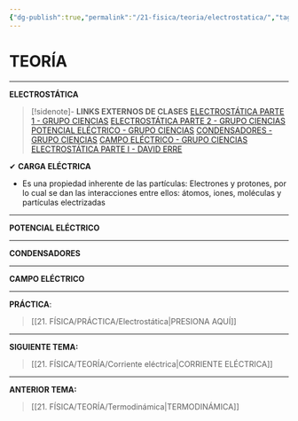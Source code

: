 ```yaml
---
{"dg-publish":true,"permalink":"/21-fisica/teoria/electrostatica/","tags":["Física","Teoría","Incompleto"]}
---
```


# TEORÍA
---
**ELECTROSTÁTICA**

>[!sidenote]- **LINKS EXTERNOS DE CLASES** 
>[ELECTROSTÁTICA PARTE 1 - GRUPO CIENCIAS](https://www.youtube.com/watch?v=iPB-nk4H1z0)
>[ELECTROSTÁTICA PARTE 2 - GRUPO CIENCIAS](https://www.youtube.com/watch?v=PChU00C7sz0)
>[POTENCIAL ELÉCTRICO - GRUPO CIENCIAS](https://www.youtube.com/live/IepzdsqH1e8?si=8GBzJnMtx1q43YJ4)
>[CONDENSADORES - GRUPO CIENCIAS](https://www.youtube.com/live/ZVlVVVH8x8k?si=bhgfOn1G7LW8Y3jN)
>[CAMPO ELÉCTRICO - GRUPO CIENCIAS](https://www.youtube.com/live/4TXmqEnMScw?si=ayZeB8QbgTcWq2Nx) 
>[ELECTROSTÁTICA PARTE I - DAVID ERRE](https://www.youtube.com/watch?v=NruUeb4Etbw) 

✔ **CARGA ELÉCTRICA**
- Es una propiedad inherente de las partículas: Electrones y protones, por lo cual se dan las interacciones entre ellos: átomos, iones, moléculas y partículas electrizadas


---
**POTENCIAL ELÉCTRICO** 


---
**CONDENSADORES**



---
**CAMPO ELÉCTRICO**


---
**PRÁCTICA**:
>[[21. FÍSICA/PRÁCTICA/Electrostática\|PRESIONA AQUÍ]]

---
**SIGUIENTE TEMA:** 
>[[21. FÍSICA/TEORÍA/Corriente eléctrica\|CORRIENTE ELÉCTRICA]]

---
**ANTERIOR TEMA:** 
>[[21. FÍSICA/TEORÍA/Termodinámica\|TERMODINÁMICA]]



